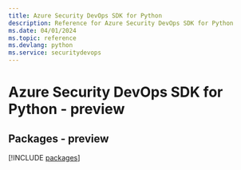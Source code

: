 ```yaml
---
title: Azure Security DevOps SDK for Python
description: Reference for Azure Security DevOps SDK for Python
ms.date: 04/01/2024
ms.topic: reference
ms.devlang: python
ms.service: securitydevops
---
```

# Azure Security DevOps SDK for Python - preview
## Packages - preview
[!INCLUDE [packages](security-devops-index.md)]